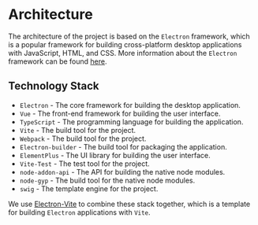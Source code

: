 # Architecture

The architecture of the project is based on the `Electron` framework, which is a popular framework for building cross-platform desktop applications with JavaScript, HTML, and CSS.
More information about the `Electron` framework can be found [here](https://www.electronjs.org/).

## Technology Stack

- `Electron` - The core framework for building the desktop application.
- `Vue` - The front-end framework for building the user interface.
- `TypeScript` - The programming language for building the application.
- `Vite` - The build tool for the project.
- `Webpack` - The build tool for the project.
- `Electron-builder` - The build tool for packaging the application.
- `ElementPlus` - The UI library for building the user interface.
- `Vite-Test` - The test tool for the project.
- `node-addon-api` - The API for building the native node modules.
- `node-gyp` - The build tool for the native node modules.
- `swig` - The template engine for the project.

We use [Electron-Vite](https://electron-vite.org/) to combine these stack together, which is a template for building `Electron` applications with `Vite`.


